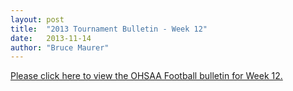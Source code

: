 ```yaml
---
layout: post
title:  "2013 Tournament Bulletin - Week 12"
date:   2013-11-14
author: "Bruce Maurer"
---
```


[Please click here to view the OHSAA Football bulletin for Week 12.](https://storage.googleapis.com/ohsaa-websites/bulletins/2013/2013-Tournament-Bulletin-Week-12.pdf)
